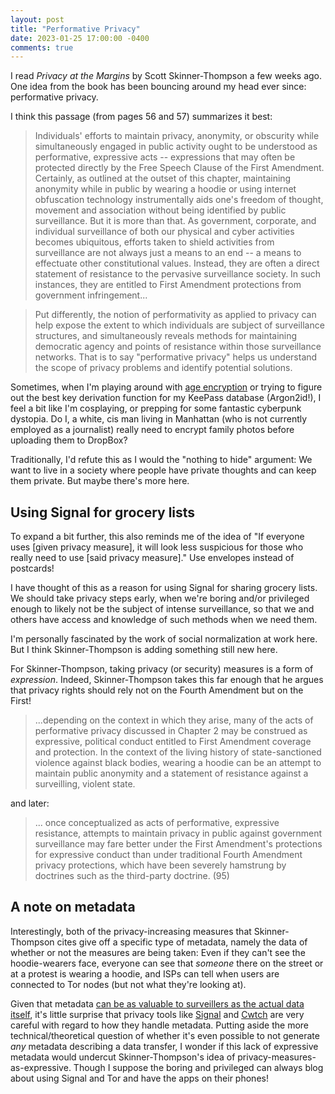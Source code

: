 ```yaml
---
layout: post
title: "Performative Privacy"
date: 2023-01-25 17:00:00 -0400
comments: true
---
```


I read _Privacy at the Margins_ by Scott Skinner-Thompson a few weeks ago. One idea from the book has been bouncing around my head ever since: performative privacy. 

I think this passage (from pages 56 and 57) summarizes it best:

> Individuals' efforts to maintain privacy, anonymity, or obscurity while simultaneously engaged in public activity ought to be understood as performative, expressive acts -- expressions that may often be protected directly by the Free Speech Clause of the First Amendment. Certainly, as outlined at the outset of this chapter, maintaining anonymity while in public by wearing a hoodie or using internet obfuscation technology instrumentally aids one's freedom of thought, movement and association without being identified by public surveillance. But it is more than that. As government, corporate, and individual surveillance of both our physical and cyber activities becomes ubiquitous, efforts taken to shield activities from surveillance are not always just a means to an end -- a means to effectuate other constitutional values. Instead, they are often a direct statement of resistance to the pervasive surveillance society. In such instances, they are entitled to First Amendment protections from government infringement...

> Put differently, the notion of performativity as applied to privacy can help expose the extent to which individuals are subject of surveillance structures, and simultaneously reveals methods for maintaining democratic agency and points of resistance within those surveillance networks. That is to say "performative privacy" helps us understand the scope of privacy problems and identify potential solutions.

Sometimes, when I'm playing around with [age encryption](https://sts10.github.io/2021/09/06/exploring-age-1-point-0.html) or trying to figure out the best key derivation function for my KeePass database (Argon2id!), I feel a bit like I'm cosplaying, or prepping for some fantastic cyberpunk dystopia. Do I, a white, cis man living in Manhattan (who is not currently employed as a journalist) really need to encrypt family photos before uploading them to DropBox? 

Traditionally, I'd refute this as I would the "nothing to hide" argument: We want to live in a society where people have private thoughts and can keep them private. But maybe there's more here.

## Using Signal for grocery lists

To expand a bit further, this also reminds me of the idea of "If everyone uses [given privacy measure], it will look less suspicious for those who really need to use [said privacy measure]." Use envelopes instead of postcards! 

I have thought of this as a reason for using Signal for sharing grocery lists. We should take privacy steps early, when we're boring and/or privileged enough to likely not be the subject of intense surveillance, so that we and others have access and knowledge of such methods when we need them. 

I'm personally fascinated by the work of social normalization at work here. But I think Skinner-Thompson is adding something still new here.

For Skinner-Thompson, taking privacy (or security) measures is a form of _expression_. Indeed, Skinner-Thompson takes this far enough that he argues that privacy rights should rely not on the Fourth Amendment but on the First!

> ...depending on the context in which they arise, many of the acts of performative privacy discussed in Chapter 2 may be construed as expressive, political conduct entitled to First Amendment coverage and protection. In the context of the living history of state-sanctioned violence against black bodies, wearing a hoodie can be an attempt to maintain public anonymity and a statement of resistance against a surveilling, violent state.

and later:

> ... once conceptualized as acts of performative, expressive resistance, attempts to maintain privacy in public against government surveillance may fare better under the First Amendment's protections for expressive conduct than under traditional Fourth Amendment privacy protections, which have been severely hamstrung by doctrines such as the third-party doctrine. (95)

## A note on metadata

Interestingly, both of the privacy-increasing measures that Skinner-Thompson cites give off a specific type of metadata, namely the data of whether or not the measures are being taken: Even if they can't see the hoodie-wearers face, everyone can see that _someone_ there on the street or at a protest is wearing a hoodie, and ISPs can tell when users are connected to Tor nodes (but not what they're looking at). 

Given that metadata [can be as valuable to surveillers as the actual data itself](https://abcnews.go.com/blogs/headlines/2014/05/ex-nsa-chief-we-kill-people-based-on-metadata), it's little surprise that privacy tools like [Signal](https://signal.org/blog/sealed-sender/) and [Cwtch](https://cwtch.im) are very careful with regard to how they handle metadata. Putting aside the more technical/theoretical question of whether it's even possible to not generate _any_ metadata describing a data transfer, I wonder if this lack of expressive metadata would undercut Skinner-Thompson's idea of privacy-measures-as-expressive. Though I suppose the boring and privileged can always blog about using Signal and Tor and have the apps on their phones!

